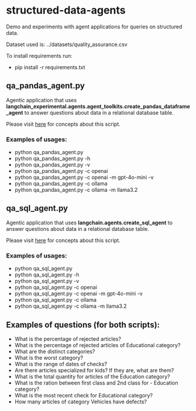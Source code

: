 # structured-data-agents
Demo and experiments with agent applications for queries on structured data.

Dataset used is: ../datasets/quality_assurance.csv

To install requirements run:
- pip install -r requirements.txt

## qa_pandas_agent.py
Agentic application that uses **langchain_experimental.agents.agent_toolkits.create_pandas_dataframe_agent** to answer questions about data in a relational database table.

Please visit [here](https://ettoremessina.tech/agentic-applications/chat-with-your-data-a-simple-agentic-application-for-querying-a-pandas-dataframe-with-natural-language/) for concepts about this script.

### Examples of usages:
- python qa_pandas_agent.py
- python qa_pandas_agent.py -h
- python qa_pandas_agent.py -v
- python qa_pandas_agent.py -c openai
- python qa_pandas_agent.py -c openai -m gpt-4o-mini -v
- python qa_pandas_agent.py -c ollama
- python qa_pandas_agent.py -c ollama -m llama3.2


## qa_sql_agent.py
Agentic application that uses **langchain.agents.create_sql_agent** to answer questions about data in a relational database table.

Please visit [here](https://ettoremessina.tech/agentic-applications/chat-with-your-data-2-agentic-application-for-querying-databases-using-sql/) for concepts about this script.

### Examples of usages:
- python qa_sql_agent.py
- python qa_sql_agent.py -h
- python qa_sql_agent.py -v
- python qa_sql_agent.py -c openai
- python qa_sql_agent.py -c openai -m gpt-4o-mini -v
- python qa_sql_agent.py -c ollama
- python qa_sql_agent.py -c ollama -m llama3.2


## Examples of questions (for both scripts):
- What is the percentage of rejected articles?
- What is the percentage of rejected articles of Educational category?
- What are the distinct categories?
- What is the worst category?
- What is the range of dates of checks?
- Are there articles specialized for kids? If they are, what are them?
- What is the total quantity for articles of the Education category?
- What is the ration between first class and 2nd class for - Education category?
- What is the most recent check for Educational category?
- How many articles of category Vehicles have defects?
